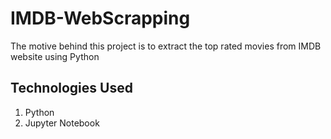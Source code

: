# IMDB-WebScrapping

The motive behind this project is to extract the top rated movies from IMDB website using Python

## Technologies Used
1. Python
2. Jupyter Notebook
